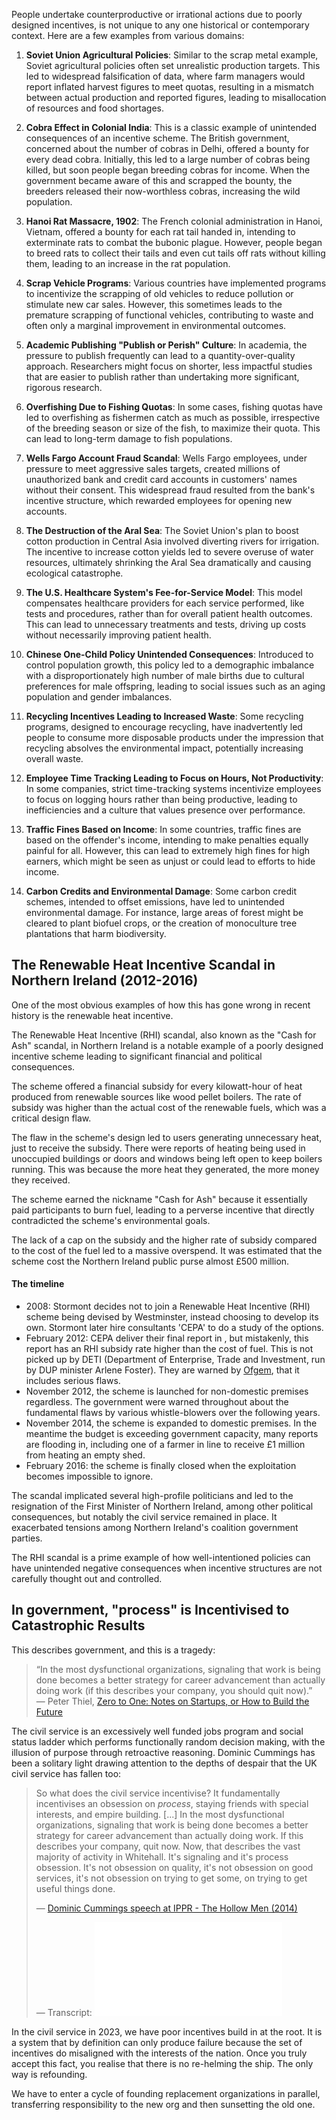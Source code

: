 People undertake counterproductive or irrational actions due to poorly designed incentives, is not unique to any one historical or contemporary context. Here are a few examples from various domains:

1. **Soviet Union Agricultural Policies**: Similar to the scrap metal example, Soviet agricultural policies often set unrealistic production targets. This led to widespread falsification of data, where farm managers would report inflated harvest figures to meet quotas, resulting in a mismatch between actual production and reported figures, leading to misallocation of resources and food shortages.
    
2. **Cobra Effect in Colonial India**: This is a classic example of unintended consequences of an incentive scheme. The British government, concerned about the number of cobras in Delhi, offered a bounty for every dead cobra. Initially, this led to a large number of cobras being killed, but soon people began breeding cobras for income. When the government became aware of this and scrapped the bounty, the breeders released their now-worthless cobras, increasing the wild population.
    
3. **Hanoi Rat Massacre, 1902**: The French colonial administration in Hanoi, Vietnam, offered a bounty for each rat tail handed in, intending to exterminate rats to combat the bubonic plague. However, people began to breed rats to collect their tails and even cut tails off rats without killing them, leading to an increase in the rat population.
    
4. **Scrap Vehicle Programs**: Various countries have implemented programs to incentivize the scrapping of old vehicles to reduce pollution or stimulate new car sales. However, this sometimes leads to the premature scrapping of functional vehicles, contributing to waste and often only a marginal improvement in environmental outcomes.
    
5. **Academic Publishing "Publish or Perish" Culture**: In academia, the pressure to publish frequently can lead to a quantity-over-quality approach. Researchers might focus on shorter, less impactful studies that are easier to publish rather than undertaking more significant, rigorous research.
    
6. **Overfishing Due to Fishing Quotas**: In some cases, fishing quotas have led to overfishing as fishermen catch as much as possible, irrespective of the breeding season or size of the fish, to maximize their quota. This can lead to long-term damage to fish populations.

1. **Wells Fargo Account Fraud Scandal**: Wells Fargo employees, under pressure to meet aggressive sales targets, created millions of unauthorized bank and credit card accounts in customers' names without their consent. This widespread fraud resulted from the bank's incentive structure, which rewarded employees for opening new accounts.
    
2. **The Destruction of the Aral Sea**: The Soviet Union's plan to boost cotton production in Central Asia involved diverting rivers for irrigation. The incentive to increase cotton yields led to severe overuse of water resources, ultimately shrinking the Aral Sea dramatically and causing ecological catastrophe.
    
3. **The U.S. Healthcare System's Fee-for-Service Model**: This model compensates healthcare providers for each service performed, like tests and procedures, rather than for overall patient health outcomes. This can lead to unnecessary treatments and tests, driving up costs without necessarily improving patient health.
    
4. **Chinese One-Child Policy Unintended Consequences**: Introduced to control population growth, this policy led to a demographic imbalance with a disproportionately high number of male births due to cultural preferences for male offspring, leading to social issues such as an aging population and gender imbalances.
    
5. **Recycling Incentives Leading to Increased Waste**: Some recycling programs, designed to encourage recycling, have inadvertently led people to consume more disposable products under the impression that recycling absolves the environmental impact, potentially increasing overall waste.
    
6. **Employee Time Tracking Leading to Focus on Hours, Not Productivity**: In some companies, strict time-tracking systems incentivize employees to focus on logging hours rather than being productive, leading to inefficiencies and a culture that values presence over performance.
    
7. **Traffic Fines Based on Income**: In some countries, traffic fines are based on the offender's income, intending to make penalties equally painful for all. However, this can lead to extremely high fines for high earners, which might be seen as unjust or could lead to efforts to hide income.
    
8. **Carbon Credits and Environmental Damage**: Some carbon credit schemes, intended to offset emissions, have led to unintended environmental damage. For instance, large areas of forest might be cleared to plant biofuel crops, or the creation of monoculture tree plantations that harm biodiversity.


## The Renewable Heat Incentive Scandal in Northern Ireland (2012-2016)

One of the most obvious examples of how this has gone wrong in recent history is the renewable heat incentive.

The Renewable Heat Incentive (RHI) scandal, also known as the "Cash for Ash" scandal, in Northern Ireland is a notable example of a poorly designed incentive scheme leading to significant financial and political consequences.

The scheme offered a financial subsidy for every kilowatt-hour of heat produced from renewable sources like wood pellet boilers. The rate of subsidy was higher than the actual cost of the renewable fuels, which was a critical design flaw.

The flaw in the scheme's design led to users generating unnecessary heat, just to receive the subsidy. There were reports of heating being used in unoccupied buildings or doors and windows being left open to keep boilers running. This was because the more heat they generated, the more money they received.

The scheme earned the nickname "Cash for Ash" because it essentially paid participants to burn fuel, leading to a perverse incentive that directly contradicted the scheme's environmental goals.

The lack of a cap on the subsidy and the higher rate of subsidy compared to the cost of the fuel led to a massive overspend. It was estimated that the scheme cost the Northern Ireland public purse almost £500 million.


#### The timeline

- 2008: Stormont decides not to join a Renewable Heat Incentive (RHI) scheme being devised by Westminster, instead choosing to develop its own. Stormont later hire consultants 'CEPA' to do a study of the options.
- February 2012: CEPA deliver their final report in , but mistakenly, this report has an RHI subsidy rate higher than the cost of fuel. This is not picked up by DETI (Department of Enterprise, Trade and Investment, run by DUP minister Arlene Foster). They are warned by [Ofgem](https://en.wikipedia.org/wiki/Office_of_Gas_and_Electricity_Markets), that it includes serious flaws. 
- November 2012, the scheme is launched for non-domestic premises regardless. The government were warned throughout about the fundamental flaws by various whistle-blowers over the following years.
- November 2014, the scheme is expanded to domestic premises. In the meantime the  budget is exceeding government capacity, many reports are flooding in, including one of a farmer in line to receive £1 million from heating an empty shed.
- February 2016: the scheme is finally closed when the exploitation becomes impossible to ignore.

The scandal implicated several high-profile politicians and led to the resignation of the First Minister of Northern Ireland, among other political consequences, but notably the civil service remained in place. It exacerbated tensions among Northern Ireland's coalition government parties.
  
The RHI scandal is a prime example of how well-intentioned policies can have unintended negative consequences when incentive structures are not carefully thought out and controlled.


## In government, "process" is  Incentivised to Catastrophic Results

This describes government, and this is a tragedy:

>“In the most dysfunctional organizations, signaling that work is being done becomes a better strategy for career advancement than actually doing work (if this describes your company, you should quit now).”  
>― Peter Thiel, [Zero to One: Notes on Startups, or How to Build the Future](https://www.goodreads.com/work/quotes/25332940)

The civil service is an excessively well funded jobs program and social status ladder which performs functionally random decision making, with the illusion of purpose through retroactive reasoning. Dominic Cummings has been a solitary light drawing attention to the depths of despair that the UK civil service has fallen too:

> So what does the civil service incentivise? It fundamentally incentivises an obsession on _process_, staying friends with special interests, and empire building. \[...] In the most dysfunctional organizations, signaling that work is being done becomes a better strategy for career advancement than actually doing work. If this describes your company, quit now. Now, that describes the vast majority of activity in Whitehall. It's signaling and it's process obsession. It's not obsession on quality, it's not obsession on good services, it's not obsession on trying to get some, on trying to get useful things done. 
> 
> ― [Dominic Cummings speech at IPPR - The Hollow Men (2014)](https://www.youtube.com/live/GNaWPV5l4j4?si=TgdzpEIGxV1y8OjG&t=1179) 
> 
> ― Transcript: ![](/assets/transcripts/Dominic.Cummings.speech.at.IPPR.-.The.Hollow.Men.(2014).txt)

In the civil service in 2023, we have poor incentives build in at the root. It is a system that by definition can only produce failure because the set of incentives do misaligned with the interests of the nation. Once you truly accept this fact, you realise that there is no re-helming the ship. The only way is refounding.

We have to enter a cycle of founding replacement organizations in parallel, transferring responsibility to the new org and then sunsetting the old one. 

